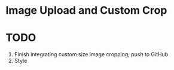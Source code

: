# Image Upload and Custom Crop

# TODO 
1. Finish integrating custom size image cropping, push to GitHub
2. Style

